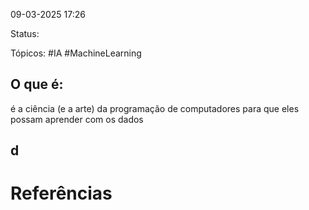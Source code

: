 09-03-2025 17:26

Status:

Tópicos:  #IA  #MachineLearning 

## O que é:
é a ciência (e a arte) da programação de computadores para que eles possam aprender com os dados

## d

# Referências